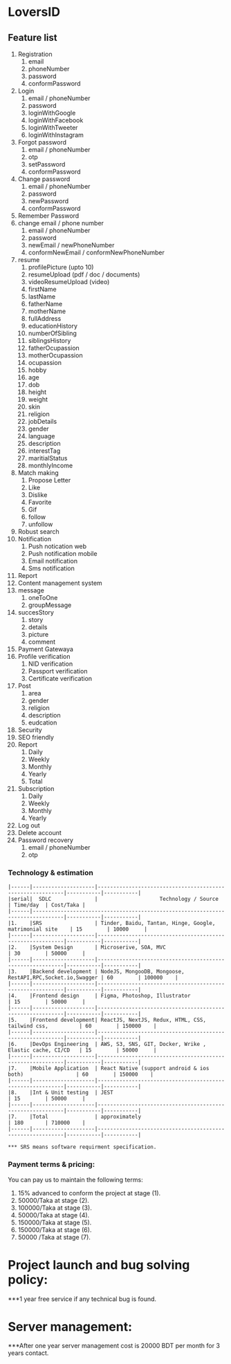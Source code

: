 # LoversID
## Feature list
1. Registration
    1. email
    2. phoneNumber
    3. password
    4. conformPassword
2. Login
    1. email / phoneNumber
    2. password
    3. loginWithGoogle
    4. loginWithFacebook
    5. loginWithTweeter
    6. loginWithInstagram
3. Forgot password
    1. email / phoneNumber
    2. otp
    3. setPassword
    4. conformPassword
4. Change password
    1. email / phoneNumber
    2. password
    3. newPassword
    4. conformPassword
5. Remember Password
6. change email / phone number
    1. email / phoneNumber
    2. password
    3. newEmail / newPhoneNumber
    4. conformNewEmail / conformNewPhoneNumber
7. resume
    1. profilePicture (upto 10)
    2. resumeUpload (pdf / doc / documents)
    3. videoResumeUpload (video)
    4. firstName
    5. lastName
    6. fatherName
    7. motherName
    8. fullAddress
    9. educationHistory
    10. numberOfSibling
    11. siblingsHistory
    12. fatherOcupassion
    13. motherOcupassion
    14. ocupassion
    15. hobby
    16. age
    17. dob
    18. height
    19. weight
    20. skin
    21. religion
    22. jobDetails
    23. gender
    24. language
    25. description
    26. interestTag
    27. maritialStatus
    28. monthlyIncome
8. Match making
    1. Propose Letter
    2. Like
    3. Dislike
    4. Favorite
    5. Gif
    6. follow
    7. unfollow
9. Robust search
10. Notification
    1. Push notication web
    2. Push notification mobile
    3. Email notification
    4. Sms notification
11. Report
12. Content management system
13. message
    1. oneToOne
    2. groupMessage
14. succesStory
    1. story
    2. details
    3. picture
    4. comment
15. Payment Gatewaya
16. Profile verification
    1. NID verification
    2. Passport verification
    3. Certificate verification
17. Post
    1. area
    2. gender
    3. religion
    4. description
    5. eudcation
18. Security
19. SEO friendly
20. Report
    1. Daily
    2. Weekly
    3. Monthly
    4. Yearly
    5. Total
21. Subscription
    1. Daily
    2. Weekly
    3. Monthly
    4. Yearly
22. Log out
23. Delete account
24. Password recovery
    1. email / phoneNumber
    2. otp


### Technology & estimation
```
|------|--------------------|-----------------------------------------------------------|-----------|-----------|
|serial|  SDLC              |                    Technology / Source                    | Time/day  | Cost/Taka |
|------|--------------------------------------------------------------------------------|-----------|-----------|
|1.    |SRS                 | Tinder, Baidu, Tantan, Hinge, Google, matrimonial site    | 15        | 10000     |
|------|--------------------|-----------------------------------------------------------|-----------|-----------|
|2.    |System Design       | Microserive, SOA, MVC                                     | 30        | 50000     |
|------|--------------------|-----------------------------------------------------------|-----------|-----------|
|3.    |Backend development | NodeJS, MongooDB, Mongoose, RestAPI,RPC,Socket.io,Swagger | 60        | 100000    |
|------|--------------------|-----------------------------------------------------------|-----------|-----------|
|4.    |Frontend design     | Figma, Photoshop, Illustrator                             | 15        | 50000     |
|------|--------------------|-----------------------------------------------------------|-----------|-----------|
|5.    |Frontend development| ReactJS, NextJS, Redux, HTML, CSS, tailwind css,          | 60        | 150000    |
|------|--------------------|-----------------------------------------------------------|-----------|-----------|
|6.    |DevOps Engineering  | AWS, S3, SNS, GIT, Docker, Wrike , Elastic cache, CI/CD   | 15        | 50000     |
|------|--------------------|-----------------------------------------------------------|-----------|-----------|
|7.    |Mobile Application  | React Native (support android & ios both)                 | 60        | 150000    |
|------|--------------------|-----------------------------------------------------------|-----------|-----------|
|8.    |Int & Unit testing  | JEST                                                      | 15        | 50000     |
|------|--------------------|-----------------------------------------------------------|-----------|-----------|
|7.    |Total               | approximately                                             | 180       | 710000    |
|------|--------------------|-----------------------------------------------------------|-----------|-----------|

*** SRS means software requirment specification.
```
### Payment terms & pricing:
        
You can pay us to maintain the following terms:
1. 15% advanced to conform the project at stage (1).
2. 50000/Taka at stage (2).
3. 100000/Taka at stage (3).
4. 50000/Taka at stage (4).
5. 150000/Taka at stage (5).
6. 150000/Taka at stage (6).
7. 50000 /Taka at stage (7).

# Project launch and bug solving policy: 
***1 year free service if any technical bug is found.

# Server management:
***After one year server management cost is 20000 BDT per month for 3 years contact.
